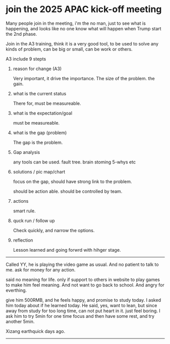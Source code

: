 # join the 2025 APAC kick-off meeting

Many people join in the meeting, i'm the no man, just to see what is happening, and looks like no one know what will happen when Trump start the 2nd phase.

Join in the A3 training, think it is a very good tool, to be used to solve any kinds of problem, can be big or small, can be work or others.

A3 include 9 stepts

1. reason for change (A3)

    Very important, it drive the importance. The size of the problem. the gain.

2. what is the current status

    There for, must be measureable.

3. what is the expectation/goal

    must be measureable.

4. what is the gap (problem)

    The gap is the problem.

5. Gap analysis

    any tools can be used.
    fault tree.
    brain stoming
    5-whys
    etc

6. solutions / pic map/chart

    focus on the gap, should have strong link to the problem.

    should be action able.
    should be controlled by team.

7. actions

    smart rule.

8. quck run / follow up

    Check quickly, and narrow the options.

9. reflection

    Lesson learned and going forwrd with hihger stage.

---

Called YY, he is playing the video game as usual. And no patient to talk to me. ask for money for any action.

said no meaning for life. only if support to others in website to play games to make him feel meaning. And not want to go back to school. And angry for everthing.

give him 500RMB, and he feels happy, and promise to study today. I asked him today about if he learned today. He said, yes, want to lean, but since away from study for too long time, can not put heart in it. just feel boring.  I ask him to try 5min for one time focus and then have some rest, and try another 5min.

Xizang earthquick days ago.

---